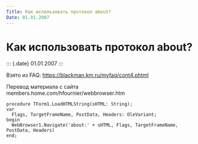 ```yaml
---
Title: Как использовать протокол about?
Date: 01.01.2007
---
```



Как использовать протокол about?
================================

::: {.date}
01.01.2007
:::

Взято из FAQ: <https://blackman.km.ru/myfaq/cont4.phtml>

Перевод материала с сайта members.home.com/hfournier/webbrowser.htm

    procedure TForm1.LoadHTMLString(sHTML: String);
    var
      Flags, TargetFrameName, PostData, Headers: OleVariant;
    begin
      WebBrowser1.Navigate('about:' + sHTML, Flags, TargetFrameName, PostData, Headers)
    end; 

